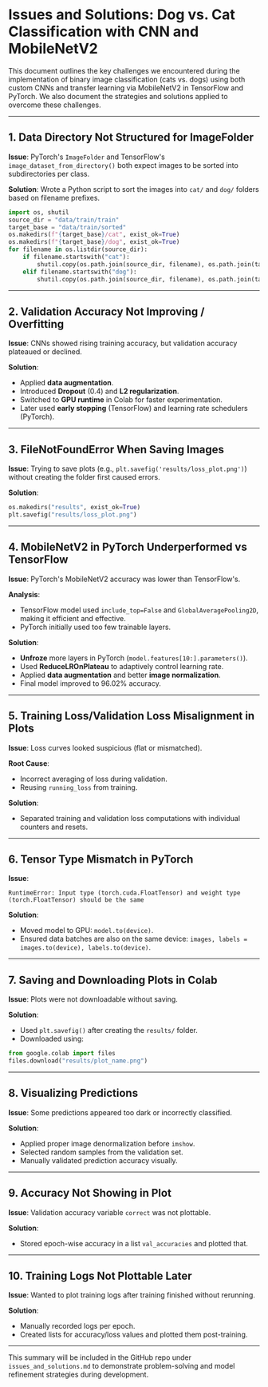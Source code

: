 # Issues and Solutions: Dog vs. Cat Classification with CNN and MobileNetV2

This document outlines the key challenges we encountered during the implementation of binary image classification (cats vs. dogs) using both custom CNNs and transfer learning via MobileNetV2 in TensorFlow and PyTorch. We also document the strategies and solutions applied to overcome these challenges.

---

## 1. Data Directory Not Structured for ImageFolder

**Issue**: PyTorch's `ImageFolder` and TensorFlow's `image_dataset_from_directory()` both expect images to be sorted into subdirectories per class.

**Solution**: Wrote a Python script to sort the images into `cat/` and `dog/` folders based on filename prefixes.

```python
import os, shutil
source_dir = "data/train/train"
target_base = "data/train/sorted"
os.makedirs(f"{target_base}/cat", exist_ok=True)
os.makedirs(f"{target_base}/dog", exist_ok=True)
for filename in os.listdir(source_dir):
    if filename.startswith("cat"):
        shutil.copy(os.path.join(source_dir, filename), os.path.join(target_base, "cat", filename))
    elif filename.startswith("dog"):
        shutil.copy(os.path.join(source_dir, filename), os.path.join(target_base, "dog", filename))
```

---

## 2. Validation Accuracy Not Improving / Overfitting

**Issue**: CNNs showed rising training accuracy, but validation accuracy plateaued or declined.

**Solution**:

- Applied **data augmentation**.
- Introduced **Dropout** (0.4) and **L2 regularization**.
- Switched to **GPU runtime** in Colab for faster experimentation.
- Later used **early stopping** (TensorFlow) and learning rate schedulers (PyTorch).

---

## 3. FileNotFoundError When Saving Images

**Issue**: Trying to save plots (e.g., `plt.savefig('results/loss_plot.png')`) without creating the folder first caused errors.

**Solution**:

```python
os.makedirs("results", exist_ok=True)
plt.savefig("results/loss_plot.png")
```

---

## 4. MobileNetV2 in PyTorch Underperformed vs TensorFlow

**Issue**: PyTorch's MobileNetV2 accuracy was lower than TensorFlow's.

**Analysis**:

- TensorFlow model used `include_top=False` and `GlobalAveragePooling2D`, making it efficient and effective.
- PyTorch initially used too few trainable layers.

**Solution**:

- **Unfroze** more layers in PyTorch (`model.features[10:].parameters()`).
- Used **ReduceLROnPlateau** to adaptively control learning rate.
- Applied **data augmentation** and better **image normalization**.
- Final model improved to 96.02% accuracy.

---

## 5. Training Loss/Validation Loss Misalignment in Plots

**Issue**: Loss curves looked suspicious (flat or mismatched).

**Root Cause**:

- Incorrect averaging of loss during validation.
- Reusing `running_loss` from training.

**Solution**:

- Separated training and validation loss computations with individual counters and resets.

---

## 6. Tensor Type Mismatch in PyTorch

**Issue**:

```
RuntimeError: Input type (torch.cuda.FloatTensor) and weight type (torch.FloatTensor) should be the same
```

**Solution**:

- Moved model to GPU: `model.to(device)`.
- Ensured data batches are also on the same device: `images, labels = images.to(device), labels.to(device)`.

---

## 7. Saving and Downloading Plots in Colab

**Issue**: Plots were not downloadable without saving.

**Solution**:

- Used `plt.savefig()` after creating the `results/` folder.
- Downloaded using:

```python
from google.colab import files
files.download("results/plot_name.png")
```

---

## 8. Visualizing Predictions

**Issue**: Some predictions appeared too dark or incorrectly classified.

**Solution**:

- Applied proper image denormalization before `imshow`.
- Selected random samples from the validation set.
- Manually validated prediction accuracy visually.

---

## 9. Accuracy Not Showing in Plot

**Issue**: Validation accuracy variable `correct` was not plottable.

**Solution**:

- Stored epoch-wise accuracy in a list `val_accuracies` and plotted that.

---

## 10. Training Logs Not Plottable Later

**Issue**: Wanted to plot training logs after training finished without rerunning.

**Solution**:

- Manually recorded logs per epoch.
- Created lists for accuracy/loss values and plotted them post-training.

---

This summary will be included in the GitHub repo under `issues_and_solutions.md` to demonstrate problem-solving and model refinement strategies during development.


